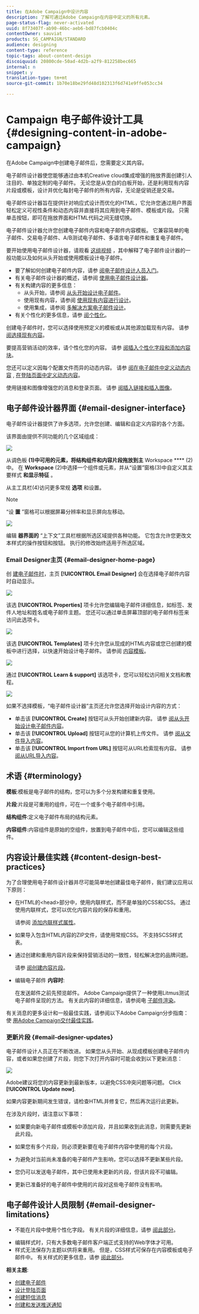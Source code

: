 ```yaml
---
title: 在Adobe Campaign中设计内容
description: 了解可通过Adobe Campaign在内容中定义的所有元素。
page-status-flag: never-activated
uuid: 8f73407f-ab90-46bc-aeb6-bd87fcb0404c
contentOwner: sauviat
products: SG_CAMPAIGN/STANDARD
audience: designing
content-type: reference
topic-tags: about-content-design
discoiquuid: 20800cde-50ad-4d2b-a2f9-812258bec665
internal: n
snippet: y
translation-type: tm+mt
source-git-commit: 1b70e18be29fd48d102313f6d741e9ffe053cc34

---
```



# Campaign 电子邮件设计工具{#designing-content-in-adobe-campaign}

在Adobe Campaign中创建电子邮件后，您需要定义其内容。

电子邮件设计器使您能够通过由本机Creative cloud集成增强的拖放界面创建引人注目的、单独定制的电子邮件。 无论您是从空白的白板开始，还是利用现有内容片段或模板，设计并优化每封电子邮件的所有内容，无论是促销还是交易。

电子邮件设计器旨在提供针对响应式设计而优化的HTML，它允许您通过用户界面轻松定义可视性条件和动态内容并直接将其应用到电子邮件、模板或片段。 只需单击按钮，即可在拖放界面和HTML代码之间无缝切换。

电子邮件设计器允许您创建电子邮件内容和电子邮件内容模板。 它兼容简单的电子邮件、交易电子邮件、A/B测试电子邮件、多语言电子邮件和重复电子邮件。

要开始使用电子邮件设计器，请观看 [这组视频](https://helpx.adobe.com/campaign/kt/acs/using/acs-email-designer-tutorial.html#GettingStarted) ，其中解释了电子邮件设计器的一般功能以及如何从头开始或使用模板设计电子邮件。

<!--The Email Designer has more features than the Legacy Editor and is backward compatible.-->

* 要了解如何创建电子邮件内容，请参 [阅电子邮件设计人员入门](../../designing/using/quick-start.md)。
* 有关电子邮件设计器的概述，请参阅 [使用电子邮件设计器](../../designing/using/designing-content-in-adobe-campaign.md)。
* 有关构建内容的更多信息：
   * 从头开始，请参阅 [从头开始设计电子邮件](../../designing/using/designing-from-scratch.md)。
   * 使用现有内容，请参阅 [使用现有内容进行设计](../../designing/using/using-existing-content.md)。
   * 使用集成，请参阅 [多解决方案电子邮件设计](../../designing/using/using-integrations.md)。
* 有关个性化的更多信息，请参 [阅个性化](../../designing/using/personalization.md)。

创建电子邮件时，您可以选择使用预定义的模板或从其他源加载现有内容。 请参 [阅选择现有内容](../../designing/using/using-existing-content.md#selecting-an-existing-content)。

要提高营销活动的效率，请个性化您的内容。 请参 [阅插入个性化字段](../../designing/using/personalization.md#inserting-a-personalization-field)[和添加内容块](../../designing/using/personalization.md#adding-a-content-block)。

您还可以定义因每个配置文件而异的动态内容。 请参 [阅在电子邮件中定义动态内容](../../designing/using/personalization.md#defining-dynamic-content-in-an-email) , [在登陆页面中定义动态内容](../../channels/using/designing-a-landing-page.md#defining-dynamic-content-in-a-landing-page)。

使用链接和图像增强您的消息和登录页面。 请参 [阅插入链接](../../designing/using/links.md#inserting-a-link)[和插入图像](../../designing/using/images.md#inserting-images)。

## 电子邮件设计器界面 {#email-designer-interface}

电子邮件设计器提供了许多选项，允许您创建、编辑和自定义内容的各个方面。

该界面由提供不同功能的几个区域组成：

![](assets/email_designer_overview.png)

从调色板 **(1)中可用的元素，将结构组件和内容片段拖放到主** Workspace **** (2)中。 在 **Workspace** (2)中选择一个组件或元素，并从“设置”窗格(3)中自定义其主要样式 **和显示特征** 。

从主工具栏(4)访问更多常规 **选项** 和设置。

>[!NOTE]
>
>“设 **置** ”窗格可以根据屏幕分辨率和显示屏向左移动。

![](assets/email_designer_toolbar.png)

编辑 **器界面的** “上下文”工具栏根据所选区域提供各种功能。 它包含允许您更改文本样式的操作按钮和按钮。 执行的修改始终适用于所选区域。

### Email Designer主页 {#email-designer-home-page}

创 [建电子邮件时](../../channels/using/creating-an-email.md)，主页 **[!UICONTROL Email Designer]** 会在选择电子邮件内容时自动显示。

![](assets/email_designer_home_page.png)

该选 **[!UICONTROL Properties]** 项卡允许您编辑电子邮件详细信息，如标签、发件人地址和姓名或电子邮件主题。 您还可以通过单击屏幕顶部的电子邮件标签来访问此选项卡。

![](assets/email_designer_home_properties.png)

该选 **[!UICONTROL Templates]** 项卡允许您从现成的HTML内容或您已创建的模板中进行选择，以快速开始设计电子邮件。 请参阅 [内容模板](../../designing/using/using-reusable-content.md#content-templates)。

![](assets/email_designer_home_templates.png)

通过 **[!UICONTROL Learn & support]** 该选项卡，您可以轻松访问相关文档和教程。

![](assets/email_designer_home_support.png)

如果不选择模板，“电子邮件设计器”主页还允许您选择开始设计内容的方式：

* 单击该 **[!UICONTROL Create]** 按钮可从头开始创建新内容。 请参 [阅从头开始设计电子邮件内容](../../designing/using/designing-from-scratch.md#designing-an-email-content-from-scratch)。
* 单击该 **[!UICONTROL Upload]** 按钮可从您的计算机上传文件。 请参 [阅从文件导入内容](../../designing/using/using-existing-content.md#importing-content-from-a-file)。
* 单击该 **[!UICONTROL Import from URL]** 按钮可从URL检索现有内容。 请参 [阅从URL导入内容](../../designing/using/using-existing-content.md#importing-content-from-a-url)。

## 术语 {#terminology}

**模板**:模板是电子邮件的结构，您可以为多个分发构建和重复使用。

**片段**:片段是可重用的组件，可在一个或多个电子邮件中引用。

**结构组件**:定义电子邮件布局的结构元素。

**内容组件**:内容组件是原始的空组件，放置到电子邮件中后，您可以编辑这些组件。

## 内容设计最佳实践 {#content-design-best-practices}

为了合理使用电子邮件设计器并尽可能简单地创建最佳电子邮件，我们建议应用以下原则：

* 在HTML的&lt;head&gt;部分中，使用内联样式，而不是单独的CSS和CSS。 通过使用内联样式，您可以优化内容片段的保存和重用。

   请参阅 [添加内联样式属性](../../designing/using/styles.md#adding-inline-styling-attributes)。

* 如果导入包含HTML内容的ZIP文件，请使用常规CSS。 不支持SCSS样式表。

* 通过创建和重用内容片段来保持营销活动的一致性，轻松解决您的品牌问题。

   请参 [阅创建内容片段](../../designing/using/using-reusable-content.md#creating-a-content-fragment)。

* 编辑电子邮件 **内容时**:

   在发送邮件之前先预览邮件。 Adobe Campaign提供了一种使用Litmus测试电子邮件呈现的方法。 有关此内容的详细信息，请参阅电 [子邮件渲染](../../sending/using/email-rendering.md)。

有关消息的更多设计和一般最佳实践，请参阅以下Adobe Campaign分步指南：使 [用Adobe Campaign交付最佳实践](https://docs.campaign.adobe.com/doc/standard/getting_started/en/ACS_DeliveryBestPractices.html)。

### 更新片段 {#email-designer-updates}

电子邮件设计人员正在不断改进。 如果您从头开始、从现成模板创建电子邮件内容，或者如果您创建了片段，则您下次打开内容时可能会收到以下更新消息：

![](assets/email_designer_fragment_patch_message.png)

Adobe建议将您的内容更新到最新版本，以避免CSS冲突问题等问题。 Click **[!UICONTROL Update now]**.

如果内容更新期间发生错误，请检查HTML并修复它，然后再次运行此更新。

在涉及片段时，请注意以下事项：

* 如果要向新电子邮件或模板中添加片段，并且如果收到此消息，则需要先更新此片段。

* 如果您有多个片段，则必须更新要在电子邮件内容中使用的每个片段。

* 为避免对当前尚未准备的电子邮件产生影响，您可以选择不更新某些片段。

* 您仍可以发送电子邮件，其中已使用未更新的片段，但该片段不可编辑。

* 更新已准备好的电子邮件中使用的片段对这些电子邮件没有影响。

## 电子邮件设计人员限制 {#email-designer-limitations}

* 不能在片段中使用个性化字段。 有关片段的详细信息，请参 [阅此部分](../../designing/using/using-reusable-content.md#about-fragments)。

<!--* You cannot save directly as a fragment some content of an email that you are editing within the Email Designer. You need to copy-paste the HTML corresponding to that content into a new fragment. For more on this, see [Saving content as a fragment](../../designing/using/using-reusable-content.md#saving-content-as-a-fragment).-->

* 编辑样式时，只有大多数电子邮件客户端正式支持的Web字体才可用。
* 样式无法保存为主题以供将来重用。 但是，CSS样式可保存在内容模板或电子邮件中。 有关样式的更多信息，请参 [阅此部分](../../designing/using/styles.md)。

**相关主题**:

* [创建电子邮件](../../channels/using/creating-an-email.md)
* [设计登陆页面](../../channels/using/designing-a-landing-page.md)
* [创建短信消息](../../channels/using/creating-an-sms-message.md)
* [创建和发送推送通知](../../channels/using/preparing-and-sending-a-push-notification.md)
